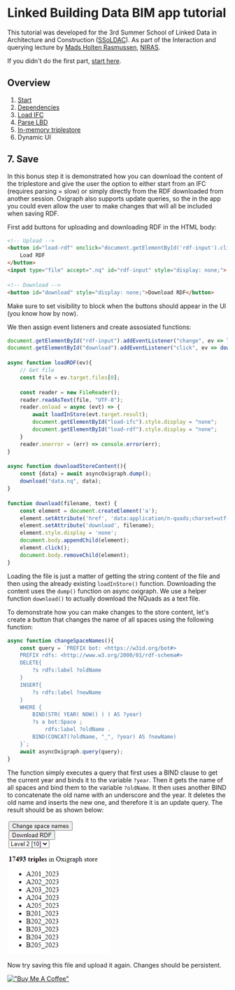 # Linked Building Data BIM app tutorial

This tutorial was developed for the 3rd Summer School of Linked Data in Architecture and Construction ([SSoLDAC](https://linkedbuildingdata.net/ldac2023/summerschool)). As part of the Interaction and querying lecture by [Mads Holten Rasmussen](https://www.linkedin.com/in/mads-holten-rasmussen-061b7414/), [NIRAS](https://www.niras.com/).

If you didn't do the first part, [start here](https://github.com/LBD-Hackers/LBD-app-tutorial/tree/00_Start).

## Overview
1. [Start](https://github.com/LBD-Hackers/LBD-app-tutorial/tree/00_Start)
1. [Dependencies](https://github.com/LBD-Hackers/LBD-app-tutorial/tree/01_Dependencies)
1. [Load IFC](https://github.com/LBD-Hackers/LBD-app-tutorial/tree/02_Load_IFC)
1. [Parse LBD](https://github.com/LBD-Hackers/LBD-app-tutorial/tree/03_Parse_LBD)
1. [In-memory triplestore](https://github.com/LBD-Hackers/LBD-app-tutorial/tree/04_In-memory_Triplestore)
1. Dynamic UI

## 7. Save

In this bonus step it is demonstrated how you can download the content of the triplestore and give the user the option to either start from an IFC (requires parsing = slow) or simply directly from the RDF downloaded from another session. Oxigraph also supports update queries, so the in the app you could even allow the user to make changes that will all be included when saving RDF.

First add buttons for uploading and downloading RDF in the HTML body:

```html
<!-- Upload -->
<button id="load-rdf" onclick="document.getElementById('rdf-input').click()" style="display: none;">
    Load RDF
</button>
<input type="file" accept=".nq" id="rdf-input" style="display: none;">

<!-- Download -->
<button id="download" style="display: none;">Download RDF</button>
```

Make sure to set visibility to block when the buttons should appear in the UI (you know how by now).

We then assign event listeners and create assosiated functions:

```javascript
document.getElementById("rdf-input").addEventListener("change", ev => loadRDF(ev));
document.getElementById("download").addEventListener("click", ev => downloadStoreContent(ev));

async function loadRDF(ev){
    // Get file
    const file = ev.target.files[0];
    
    const reader = new FileReader();
    reader.readAsText(file, "UTF-8");
    reader.onload = async (evt) => {
        await loadInStore(evt.target.result);
        document.getElementById("load-ifc").style.display = "none";
        document.getElementById("load-rdf").style.display = "none";
    }
    reader.onerror = (err) => console.error(err);
}

async function downloadStoreContent(){
    const {data} = await asyncOxigraph.dump();
    download("data.nq", data);
}

function download(filename, text) {
    const element = document.createElement('a');
    element.setAttribute('href', 'data:application/n-quads;charset=utf-8,' + encodeURIComponent(text));
    element.setAttribute('download', filename);
    element.style.display = 'none';
    document.body.appendChild(element);
    element.click();
    document.body.removeChild(element);
}
```

Loading the file is just a matter of getting the string content of the file and then using the already existing `loadInStore()` function. Downloading the content uses the `dump()` function on async oxigraph. We use a helper function `download()` to actually download the NQuads as a text file.

To demonstrate how you can make changes to the store content, let's create a button that changes the name of all spaces using the following function:

```javascript
async function changeSpaceNames(){
    const query = `PREFIX bot: <https://w3id.org/bot#>
    PREFIX rdfs: <http://www.w3.org/2000/01/rdf-schema#> 
    DELETE{
        ?s rdfs:label ?oldName
    }
    INSERT{
        ?s rdfs:label ?newName
    }
    WHERE { 
        BIND(STR( YEAR( NOW() ) ) AS ?year)
        ?s a bot:Space ;
            rdfs:label ?oldName .
        BIND(CONCAT(?oldName, "_", ?year) AS ?newName)
    }`;
    await asyncOxigraph.query(query);
}
```

The function simply executes a query that first uses a BIND clause to get the current year and binds it to the variable `?year`. Then it gets the name of all spaces and bind them to the variable `?oldName`. It then uses another BIND to concatenate the old name with an underscore and the year. It deletes the old name and inserts the new one, and therefore it is an update query. The result should be as shown below:

![Alt text](images/061.png)

Now try saving this file and upload it again. Changes should be persistent.

[!["Buy Me A Coffee"](https://www.buymeacoffee.com/assets/img/custom_images/orange_img.png)](https://www.buymeacoffee.com/madsholten)